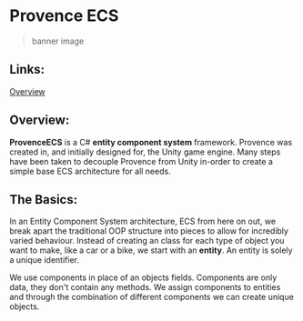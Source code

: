# Provence ECS

> banner image


## Links:
[Overview](https:yull.ca/provenceECS/)

## Overview: 

**ProvenceECS** is a C# **entity component system** framework. Provence was created in, and initially designed for, the Unity game engine. Many steps have been taken to decouple Provence from Unity in-order to create a simple base ECS architecture for all needs.

## The Basics:

In an Entity Component System architecture, ECS from here on out, we break apart the traditional OOP structure into pieces to allow for incredibly varied behaviour. Instead of creating an class for each type of object you want to make, like a car or a bike, we start with an **entity**. An entity is solely a unique identifier.

We use components in place of an objects fields. Components are only data, they don't contain any methods. We assign components to entities and through the combination of different components we can create unique objects.

